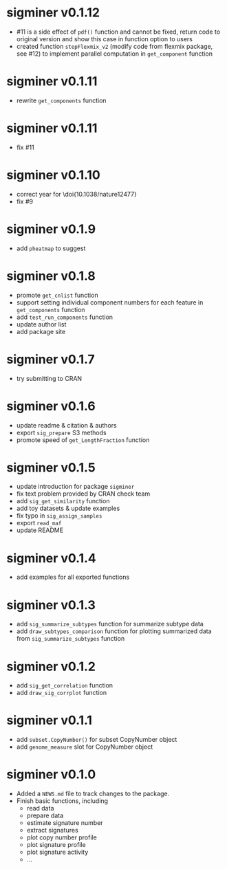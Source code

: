 # sigminer v0.1.12

* #11 is a side effect of `pdf()` function and cannot be fixed, return code to original version and show this case in function option to users
* created function `stepFlexmix_v2` (modify code from flexmix package, see #12) to implement parallel computation in `get_component` function

# sigminer v0.1.11

* rewrite `get_components` function

# sigminer v0.1.11

* fix #11

# sigminer v0.1.10

* correct year for \doi{10.1038/nature12477}
* fix #9

# sigminer v0.1.9

* add `pheatmap` to suggest

# sigminer v0.1.8

* promote `get_cnlist` function
* support setting individual component numbers for each feature in `get_components` function
* add `test_run_components` function
* update author list
* add package site

# sigminer v0.1.7

* try submitting to CRAN

# sigminer v0.1.6

* update readme & citation & authors
* export `sig_prepare` S3 methods
* promote speed of `get_LengthFraction` function

# sigminer v0.1.5

* update introduction for package `sigminer`
* fix text problem provided by CRAN check team
* add `sig_get_similarity` function
* add toy datasets & update examples 
* fix typo in `sig_assign_samples`
* export `read_maf` 
* update README

# sigminer v0.1.4

* add examples for all exported functions

# sigminer v0.1.3

* add `sig_summarize_subtypes` function for summarize subtype data
* add `draw_subtypes_comparison` function for plotting summarized data from `sig_summarize_subtypes` function

# sigminer v0.1.2

* add `sig_get_correlation` function
* add `draw_sig_corrplot` function

# sigminer v0.1.1

* add `subset.CopyNumber()` for subset CopyNumber object
* add `genome_measure` slot for CopyNumber object

# sigminer v0.1.0

* Added a `NEWS.md` file to track changes to the package.
* Finish basic functions, including
  * read data
  * prepare data
  * estimate signature number
  * extract signatures
  * plot copy number profile
  * plot signature profile
  * plot signature activity
  * ...

